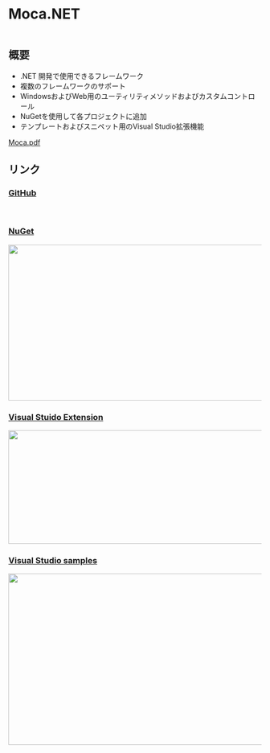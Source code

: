 # Moca.NET

<img src="https://avatars3.githubusercontent.com/u/14543303?s=200&v=4" alt="" class="aligncenter size-large" />

## 概要
* .NET 開発で使用できるフレームワーク
* 複数のフレームワークのサポート
* WindowsおよびWeb用のユーティリティメソッドおよびカスタムコントロール
* NuGetを使用して各プロジェクトに追加
* テンプレートおよびスニペット用のVisual Studio拡張機能

[Moca.pdf](docs/Moca.pdf)

## リンク

### [GitHub](https://github.com/mocanet)

<div class="github-card-area">
<div class="github-card" data-github="mocanet" data-width="600" data-height="" data-theme="default"></div>
<script src="//cdn.jsdelivr.net/github-cards/latest/widget.js"></script>
</div>
<br/>

### [NuGet](https://www.nuget.org/profiles/MiYABiS)
<a href="https://www.nuget.org/profiles/MiYABiS"><img src="https://note.miyabis.jp/wp-content/uploads/2019/05/www.nuget_.org_profiles_MiYABiS-600x310.png" alt="" width="600" height="310" class="aligncenter size-large wp-image-2176" /></a>
<br/>

### [Visual Stuido Extension](https://marketplace.visualstudio.com/search?term=publisher%3A%22MiYABiS%22&target=VS&category=All%20categories&vsVersion=&sortBy=Relevance)
<a href="https://marketplace.visualstudio.com/search?term=publisher%3A%22MiYABiS%22&amp;target=VS&amp;category=All%20categories&amp;vsVersion=&amp;sortBy=Relevance"><img src="https://note.miyabis.jp/wp-content/uploads/2019/05/marketplace.visualstudio.com_-600x226.png" alt="" width="600" height="226" class="aligncenter size-large wp-image-2177" /></a>
<br/>

### [Visual Studio samples](https://code.msdn.microsoft.com/vstudio/site/search?f%5B0%5D.Type=Topic&f%5B0%5D.Value=Moca.NET&f%5B0%5D.Text=Moca.NET)
<a href="https://code.msdn.microsoft.com/vstudio/site/search?f%5B0%5D.Type=Topic&amp;f%5B0%5D.Value=Moca.NET&amp;f%5B0%5D.Text=Moca.NET"><img src="https://note.miyabis.jp/wp-content/uploads/2019/05/code.msdn_.microsoft.com_vstudio_site_mydashboard-600x341.png" alt="" width="600" height="341" class="aligncenter size-large wp-image-2178" /></a>
